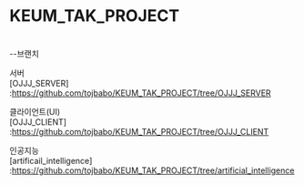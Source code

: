 # KEUM_TAK_PROJECT
#
--브랜치  
  
서버  
[OJJJ_SERVER]  :https://github.com/tojbabo/KEUM_TAK_PROJECT/tree/OJJJ_SERVER  
  
클라이언트(UI)  
[OJJJ_CLIENT]  :https://github.com/tojbabo/KEUM_TAK_PROJECT/tree/OJJJ_CLIENT  
  
인공지능  
[artificail_intelligence]  :https://github.com/tojbabo/KEUM_TAK_PROJECT/tree/artificial_intelligence  
  
